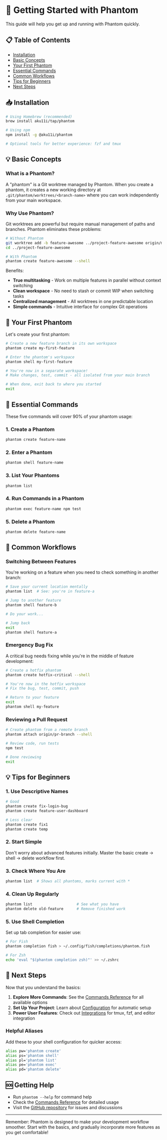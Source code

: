 # 🚀 Getting Started with Phantom

This guide will help you get up and running with Phantom quickly.

## 📋 Table of Contents

- [Installation](#installation)
- [Basic Concepts](#basic-concepts)
- [Your First Phantom](#your-first-phantom)
- [Essential Commands](#essential-commands)
- [Common Workflows](#common-workflows)
- [Tips for Beginners](#tips-for-beginners)
- [Next Steps](#next-steps)

## 📥 Installation

```bash
# Using Homebrew (recommended)
brew install aku11i/tap/phantom

# Using npm
npm install -g @aku11i/phantom

# Optional tools for better experience: fzf and tmux
```

## 💡 Basic Concepts

### What is a Phantom?

A "phantom" is a Git worktree managed by Phantom. When you create a phantom, it creates a new working directory at `.git/phantom/worktrees/<branch-name>` where you can work independently from your main workspace.

### Why Use Phantom?

Git worktrees are powerful but require manual management of paths and branches. Phantom eliminates these problems:

```bash
# Without Phantom
git worktree add -b feature-awesome ../project-feature-awesome origin/main
cd ../project-feature-awesome

# With Phantom
phantom create feature-awesome --shell
```

Benefits:
- **True multitasking** - Work on multiple features in parallel without context switching
- **Clean workspace** - No need to stash or commit WIP when switching tasks
- **Centralized management** - All worktrees in one predictable location
- **Simple commands** - Intuitive interface for complex Git operations

## 👻 Your First Phantom

Let's create your first phantom:

```bash
# Create a new feature branch in its own workspace
phantom create my-first-feature

# Enter the phantom's workspace
phantom shell my-first-feature

# You're now in a separate workspace!
# Make changes, test, commit - all isolated from your main branch

# When done, exit back to where you started
exit
```

## 🎯 Essential Commands

These five commands will cover 90% of your phantom usage:

### 1. Create a Phantom
```bash
phantom create feature-name
```

### 2. Enter a Phantom
```bash
phantom shell feature-name
```

### 3. List Your Phantoms
```bash
phantom list
```

### 4. Run Commands in a Phantom
```bash
phantom exec feature-name npm test
```

### 5. Delete a Phantom
```bash
phantom delete feature-name
```

## 🔄 Common Workflows

### Switching Between Features

You're working on a feature when you need to check something in another branch:

```bash
# Save your current location mentally
phantom list  # See: you're in feature-a

# Jump to another feature
phantom shell feature-b

# Do your work...

# Jump back
exit
phantom shell feature-a
```

### Emergency Bug Fix

A critical bug needs fixing while you're in the middle of feature development:

```bash
# Create a hotfix phantom
phantom create hotfix-critical --shell

# You're now in the hotfix workspace
# Fix the bug, test, commit, push

# Return to your feature
exit
phantom shell my-feature
```

### Reviewing a Pull Request

```bash
# Create phantom from a remote branch
phantom attach origin/pr-branch --shell

# Review code, run tests
npm test

# Done reviewing
exit
```

## 💡 Tips for Beginners

### 1. Use Descriptive Names
```bash
# Good
phantom create fix-login-bug
phantom create feature-user-dashboard

# Less clear
phantom create fix1
phantom create temp
```

### 2. Start Simple
Don't worry about advanced features initially. Master the basic create → shell → delete workflow first.

### 3. Check Where You Are
```bash
phantom list  # Shows all phantoms, marks current with *
```

### 4. Clean Up Regularly
```bash
phantom list                    # See what you have
phantom delete old-feature      # Remove finished work
```

### 5. Use Shell Completion
Set up tab completion for easier use:
```bash
# For Fish
phantom completion fish > ~/.config/fish/completions/phantom.fish

# For Zsh
echo 'eval "$(phantom completion zsh)"' >> ~/.zshrc
```

## 🚪 Next Steps

Now that you understand the basics:

1. **Explore More Commands**: See the [Commands Reference](./commands.md) for all available options
2. **Set Up Your Project**: Learn about [Configuration](./configuration.md) for automatic setup
3. **Power User Features**: Check out [Integrations](./integrations.md) for tmux, fzf, and editor integration

### Helpful Aliases

Add these to your shell configuration for quicker access:

```bash
alias pw='phantom create'
alias ps='phantom shell'
alias pl='phantom list'
alias pe='phantom exec'
alias pd='phantom delete'
```

## 🆘 Getting Help

- Run `phantom --help` for command help
- Check the [Commands Reference](./commands.md) for detailed usage
- Visit the [GitHub repository](https://github.com/aku11i/phantom) for issues and discussions

---

Remember: Phantom is designed to make your development workflow smoother. Start with the basics, and gradually incorporate more features as you get comfortable!